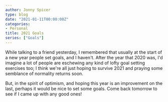 ```yaml
---
author: Jonny Spicer
type: blog
date: "2021-01-11T00:00:00Z"
categories:
- Personal
title: 2021 Goals
series: ["Goals"]
---
```

While talking to a friend yesterday, I remembered that usually at the start of a new year people set goals, and I haven't. After the year that 2020 was, I'd imagine a lot of people
are eschewing any kind of lofty goal setting exercises too; I think we're all just hoping to survive 2021 and praying some semblance of normality returns soon.

But, in the spirit of optimism, and hoping this year is an improvement on the last, perhaps it would be nice to set some goals. Come back tomorrow to see if I came up with any good
ones!
